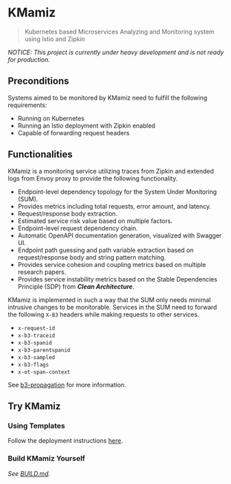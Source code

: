 # KMamiz

> Kubernetes based Microservices Analyzing and Monitoring system using Istio and Zipkin

_NOTICE: This project is currently under heavy development and is not ready for production._

## Preconditions

Systems aimed to be monitored by KMamiz need to fulfill the following requirements:

- Running on Kubernetes
- Running an Istio deployment with Zipkin enabled
- Capable of forwarding request headers

## Functionalities

KMamiz is a monitoring service utilizing traces from Zipkin and extended logs from Envoy proxy to provide the following functionality.

- Endpoint-level dependency topology for the System Under Monitoring (SUM).
- Provides metrics including total requests, error amount, and latency.
- Request/response body extraction.
- Estimated service risk value based on multiple factors.
- Endpoint-level request dependency chain.
- Automatic OpenAPI documentation generation, visualized with Swagger UI.
- Endpoint path guessing and path variable extraction based on request/response body and string pattern matching.
- Provides service cohesion and coupling metrics based on multiple research papers.
- Provides service instability metrics based on the Stable Dependencies Principle (SDP) from **_Clean Architecture_**.

KMamiz is implemented in such a way that the SUM only needs minimal intrusive changes to be monitorable. Services in the SUM need to forward the following `X-B3` headers while making requests to other services.

- `x-request-id`
- `x-b3-traceid`
- `x-b3-spanid`
- `x-b3-parentspanid`
- `x-b3-sampled`
- `x-b3-flags`
- `x-ot-span-context`

See [b3-propagation](https://github.com/openzipkin/b3-propagation) for more information.

## Try KMamiz

### Using Templates

Follow the deployment instructions [here](./deploy).

### Build KMamiz Yourself

_See [BUILD.md](BUILD.md)._
